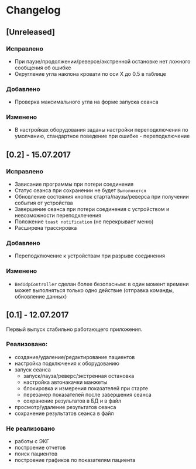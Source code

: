 # Changelog

## [Unreleased]
### Исправлено
- При паузе/продолжении/реверсе/экстренной остановке нет ложного сообщения об ошибке
- Округление угла наклона кровати по оси Х до 0.5 в таблице

### Добавлено
- Проверка максимального угла на форме запуска сеанса

### Изменено
- В настройках оборудования заданы настройки переподключения по умолчанию, стандартное поведение при ошибке - переподключение

## [0.2] - 15.07.2017
### Исправлено
- Зависание программы при потери соединения
- Статус сеанса при сохранении не будет `Выполняется`
- Обновление состояния кнопок старта/паузы/реверса при получении события от устройства
- Завершение сеанса при потери соединения с устройством и невозможности переподклечения
- Положение `toast notification` (не перекрывает меню)
- Расширена трассировка

### Добавлено
- Переподключение к устройствам при разрыве соединения

### Изменено
- `BedUdpController` сделан более безопасным: в один момент времени может выполняться только одно действие (отправка команды, обновление данных)

## [0.1] - 12.07.2017
Первый выпуск стабильно работающего приложения.
### Реализовано:
- создание/удаление/редактирование пациентов
- настройка подключения к оборудованию
- запуск сеанса
  - запуск/пауза/реверс/экстренная остановка
  - настройка автонакачки манжеты
  - блокировка и измерения показателей при старте
  - перезамер показателей после завершения сеанса
  - сохранение результатов в БД и в файл
- просмотр/удаление результатов сеанса
- сохранение результатов сеанса в файл
### Не реализовано
- работы с ЭКГ
- построение отчетов
- поиск пациентов
- построение графиков по показателям пациента
